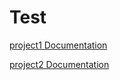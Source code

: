 # Test
[project1 Documentation](https://bellandi.github.io/documentation/project1/latest/)

[project2 Documentation](https://bellandi.github.io/documentation/project2/latest/)
